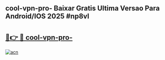 ## cool-vpn-pro- Baixar Gratis Ultima Versao Para Android/IOS 2025 #np8vl

# <h2><a href="https://ainizakaria.my?title=cool-vpn-pro-&ref=20M">🔗👉 🔴 cool-vpn-pro-</a></h2>

[![acn](https://github.com/user-attachments/assets/0f9c940e-d8b0-45ae-aac7-cd30a18b3e1c)](https://ainizakaria.my?title=cool-vpn-pro-&ref=20M)

